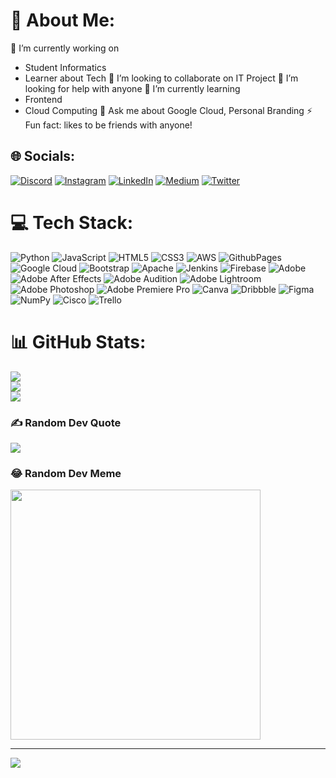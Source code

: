 # 💫 About Me:
🔭 I’m currently working on 
- Student Informatics
- Learner about Tech 
👯 I’m looking to collaborate on IT Project 
🤝 I’m looking for help with anyone 
🌱 I’m currently learning
- Frontend
- Cloud Computing
💬 Ask me about Google Cloud, Personal Branding
⚡ Fun fact: likes to be friends with anyone!

## 🌐 Socials:
[![Discord](https://img.shields.io/badge/Discord-%237289DA.svg?logo=discord&logoColor=white)](https://discord.gg/-) [![Instagram](https://img.shields.io/badge/Instagram-%23E4405F.svg?logo=Instagram&logoColor=white)](https://instagram.com/-) [![LinkedIn](https://img.shields.io/badge/LinkedIn-%230077B5.svg?logo=linkedin&logoColor=white)](https://linkedin.com/in/www.linkedin.com/in/raihanrifaldi/) [![Medium](https://img.shields.io/badge/Medium-12100E?logo=medium&logoColor=white)](https://medium.com/@@raihanrifaldi) [![Twitter](https://img.shields.io/badge/Twitter-%231DA1F2.svg?logo=Twitter&logoColor=white)](https://twitter.com/@tupperwaremam) 

# 💻 Tech Stack:
![Python](https://img.shields.io/badge/python-3670A0?style=flat-square&logo=python&logoColor=ffdd54) ![JavaScript](https://img.shields.io/badge/javascript-%23323330.svg?style=flat-square&logo=javascript&logoColor=%23F7DF1E) ![HTML5](https://img.shields.io/badge/html5-%23E34F26.svg?style=flat-square&logo=html5&logoColor=white) ![CSS3](https://img.shields.io/badge/css3-%231572B6.svg?style=flat-square&logo=css3&logoColor=white) ![AWS](https://img.shields.io/badge/AWS-%23FF9900.svg?style=flat-square&logo=amazon-aws&logoColor=white) ![GithubPages](https://img.shields.io/badge/github%20pages-121013?style=flat-square&logo=github&logoColor=white) ![Google Cloud](https://img.shields.io/badge/GoogleCloud-%234285F4.svg?style=flat-square&logo=google-cloud&logoColor=white) ![Bootstrap](https://img.shields.io/badge/bootstrap-%238511FA.svg?style=flat-square&logo=bootstrap&logoColor=white) ![Apache](https://img.shields.io/badge/apache-%23D42029.svg?style=flat-square&logo=apache&logoColor=white) ![Jenkins](https://img.shields.io/badge/jenkins-%232C5263.svg?style=flat-square&logo=jenkins&logoColor=white) ![Firebase](https://img.shields.io/badge/Firebase-039BE5?style=flat-square&logo=Firebase&logoColor=white) ![Adobe](https://img.shields.io/badge/adobe-%23FF0000.svg?style=flat-square&logo=adobe&logoColor=white) ![Adobe After Effects](https://img.shields.io/badge/Adobe%20After%20Effects-9999FF.svg?style=flat-square&logo=Adobe%20After%20Effects&logoColor=white) ![Adobe Audition](https://img.shields.io/badge/Adobe%20Audition-9999FF.svg?style=flat-square&logo=Adobe%20Audition&logoColor=white) ![Adobe Lightroom](https://img.shields.io/badge/Adobe%20Lightroom-31A8FF.svg?style=flat-square&logo=Adobe%20Lightroom&logoColor=white) ![Adobe Photoshop](https://img.shields.io/badge/adobe%20photoshop-%2331A8FF.svg?style=flat-square&logo=adobe%20photoshop&logoColor=white) ![Adobe Premiere Pro](https://img.shields.io/badge/Adobe%20Premiere%20Pro-9999FF.svg?style=flat-square&logo=Adobe%20Premiere%20Pro&logoColor=white) ![Canva](https://img.shields.io/badge/Canva-%2300C4CC.svg?style=flat-square&logo=Canva&logoColor=white) ![Dribbble](https://img.shields.io/badge/Dribbble-EA4C89?style=flat-square&logo=dribbble&logoColor=white) ![Figma](https://img.shields.io/badge/figma-%23F24E1E.svg?style=flat-square&logo=figma&logoColor=white) ![NumPy](https://img.shields.io/badge/numpy-%23013243.svg?style=flat-square&logo=numpy&logoColor=white) ![Cisco](https://img.shields.io/badge/cisco-%23049fd9.svg?style=flat-square&logo=cisco&logoColor=black) ![Trello](https://img.shields.io/badge/Trello-%23026AA7.svg?style=flat-square&logo=Trello&logoColor=white)
# 📊 GitHub Stats:
![](https://github-readme-stats.vercel.app/api?username=raihanrifaldi&theme=vue-dark&hide_border=true&include_all_commits=false&count_private=false)<br/>
![](https://github-readme-streak-stats.herokuapp.com/?user=raihanrifaldi&theme=vue-dark&hide_border=true)<br/>
![](https://github-readme-stats.vercel.app/api/top-langs/?username=raihanrifaldi&theme=vue-dark&hide_border=true&include_all_commits=false&count_private=false&layout=compact)

### ✍️ Random Dev Quote
![](https://quotes-github-readme.vercel.app/api?type=horizontal&theme=dark)

### 😂 Random Dev Meme
<img src='https://randommeme-five.vercel.app/' style="height: 400px;"/>

---
[![](https://visitcount.itsvg.in/api?id=raihanrifaldi&icon=2&color=0)](https://visitcount.itsvg.in)

<!-- Proudly created with GPRM ( https://gprm.itsvg.in ) -->
